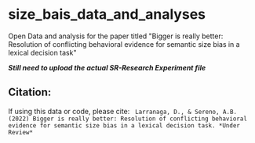 # size_bais_data_and_analyses
Open Data and analysis for the paper titled "Bigger is really better: Resolution of conflicting behavioral evidence for semantic size bias in a lexical decision task"

**_Still need to upload the actual SR-Research Experiment file_**


## Citation:

If using this data or code, please cite:
` Larranaga, D., & Sereno, A.B. (2022) Bigger is really better: Resolution of conflicting behavioral evidence for semantic size bias in a lexical decision task. *Under Review*`
